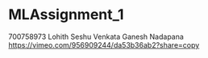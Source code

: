 # MLAssignment_1
700758973
Lohith Seshu Venkata Ganesh Nadapana
https://vimeo.com/956909244/da53b36ab2?share=copy
